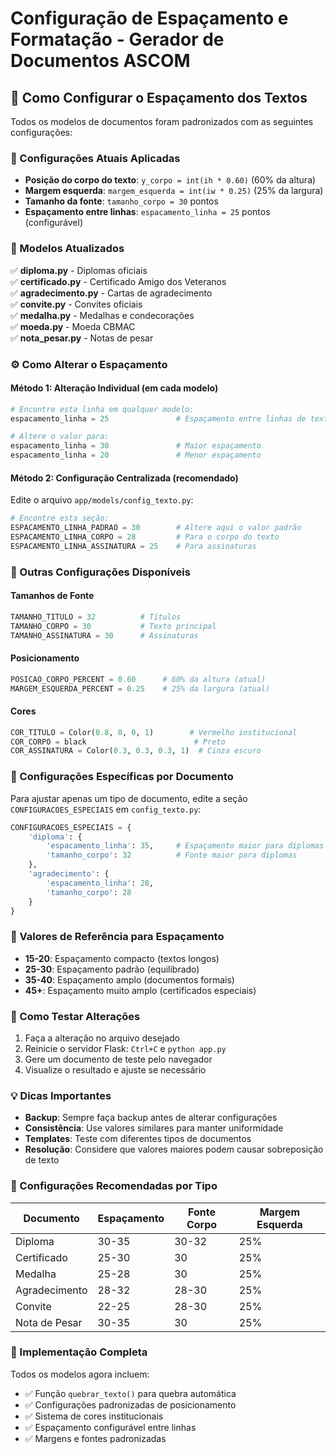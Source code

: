 # Configuração de Espaçamento e Formatação - Gerador de Documentos ASCOM

## 📝 Como Configurar o Espaçamento dos Textos

Todos os modelos de documentos foram padronizados com as seguintes configurações:

### 🎯 Configurações Atuais Aplicadas

- **Posição do corpo do texto**: `y_corpo = int(ih * 0.60)` (60% da altura)
- **Margem esquerda**: `margem_esquerda = int(iw * 0.25)` (25% da largura)  
- **Tamanho da fonte**: `tamanho_corpo = 30` pontos
- **Espaçamento entre linhas**: `espacamento_linha = 25` pontos (configurável)

### 📁 Modelos Atualizados

✅ **diploma.py** - Diplomas oficiais  
✅ **certificado.py** - Certificado Amigo dos Veteranos  
✅ **agradecimento.py** - Cartas de agradecimento  
✅ **convite.py** - Convites oficiais  
✅ **medalha.py** - Medalhas e condecorações  
✅ **moeda.py** - Moeda CBMAC  
✅ **nota_pesar.py** - Notas de pesar  

### ⚙️ Como Alterar o Espaçamento

#### Método 1: Alteração Individual (em cada modelo)
```python
# Encontre esta linha em qualquer modelo:
espacamento_linha = 25               # Espaçamento entre linhas de texto

# Altere o valor para:
espacamento_linha = 30               # Maior espaçamento
espacamento_linha = 20               # Menor espaçamento
```

#### Método 2: Configuração Centralizada (recomendado)
Edite o arquivo `app/models/config_texto.py`:

```python
# Encontre esta seção:
ESPACAMENTO_LINHA_PADRAO = 30        # Altere aqui o valor padrão
ESPACAMENTO_LINHA_CORPO = 28         # Para o corpo do texto
ESPACAMENTO_LINHA_ASSINATURA = 25    # Para assinaturas
```

### 🎨 Outras Configurações Disponíveis

#### Tamanhos de Fonte
```python
TAMANHO_TITULO = 32          # Títulos
TAMANHO_CORPO = 30           # Texto principal  
TAMANHO_ASSINATURA = 30      # Assinaturas
```

#### Posicionamento
```python
POSICAO_CORPO_PERCENT = 0.60      # 60% da altura (atual)
MARGEM_ESQUERDA_PERCENT = 0.25    # 25% da largura (atual)
```

#### Cores
```python
COR_TITULO = Color(0.8, 0, 0, 1)        # Vermelho institucional
COR_CORPO = black                        # Preto
COR_ASSINATURA = Color(0.3, 0.3, 0.3, 1)  # Cinza escuro
```

### 🔧 Configurações Específicas por Documento

Para ajustar apenas um tipo de documento, edite a seção `CONFIGURACOES_ESPECIAIS` em `config_texto.py`:

```python
CONFIGURACOES_ESPECIAIS = {
    'diploma': {
        'espacamento_linha': 35,     # Espaçamento maior para diplomas
        'tamanho_corpo': 32          # Fonte maior para diplomas
    },
    'agradecimento': {
        'espacamento_linha': 28,
        'tamanho_corpo': 28
    }
}
```

### 📏 Valores de Referência para Espaçamento

- **15-20**: Espaçamento compacto (textos longos)
- **25-30**: Espaçamento padrão (equilibrado)
- **35-40**: Espaçamento amplo (documentos formais)
- **45+**: Espaçamento muito amplo (certificados especiais)

### 🧪 Como Testar Alterações

1. Faça a alteração no arquivo desejado
2. Reinicie o servidor Flask: `Ctrl+C` e `python app.py`
3. Gere um documento de teste pelo navegador
4. Visualize o resultado e ajuste se necessário

### 💡 Dicas Importantes

- **Backup**: Sempre faça backup antes de alterar configurações
- **Consistência**: Use valores similares para manter uniformidade
- **Templates**: Teste com diferentes tipos de documentos
- **Resolução**: Considere que valores maiores podem causar sobreposição de texto

### 🎯 Configurações Recomendadas por Tipo

| Documento | Espaçamento | Fonte Corpo | Margem Esquerda |
|-----------|-------------|-------------|-----------------|
| Diploma | 30-35 | 30-32 | 25% |
| Certificado | 25-30 | 30 | 25% |
| Medalha | 25-28 | 30 | 25% |
| Agradecimento | 28-32 | 28-30 | 25% |
| Convite | 22-25 | 28-30 | 25% |
| Nota de Pesar | 30-35 | 30 | 25% |

### 🚀 Implementação Completa

Todos os modelos agora incluem:
- ✅ Função `quebrar_texto()` para quebra automática
- ✅ Configurações padronizadas de posicionamento  
- ✅ Sistema de cores institucionais
- ✅ Espaçamento configurável entre linhas
- ✅ Margens e fontes padronizadas